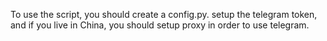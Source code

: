 To use the script, you should create a config.py.
setup the telegram token, and if you live in China, you should setup proxy in order to use telegram.